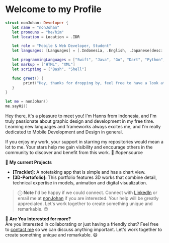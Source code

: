 <!--
**HadHanns/HadHanns** is a ✨ _special_ ✨ repository because its `README.md` (this file) appears on your GitHub profile.

Here are some ideas to get you started:

- 🔭 I’m currently working on ...
- 🌱 I’m currently learning ...
- 👯 I’m looking to collaborate on ...
- 🤔 I’m looking for help with ...
- 💬 Ask me about ...
- 📫 How to reach me: ...
- 😄 Pronouns: ...
- ⚡ Fun fact: ...
-->

# Welcome to my Profile

```swift
struct nonJohan: Developer {
   let name = "nonJohan"
   let pronouns = "he/him"
   let location = Location = .IDR

   let role = "Mobile & Web Developer, Student"
   let languages: [Languages] = [.Indonesia, .English, .Japanese(desc: "Passive")]

   let programmingLanguages = ["Swift", "Java", "Go", "Dart", "Python", "SQL", "React"]
   let markup = ["HTML", "XML"]
   let scripting = ["Bash", "Shell"]

   func greet() {
        print("Hey, thanks for dropping by, feel free to have a look at my work!👋")
   }
}

let me = nonJohan()
me.sayHi()
```

Hey there, it's a pleasure to meet you! I'm Hanns from Indonesia, and I'm truly passionate about graphic design and development in my free time. Learning new languages and frameworks always excites me, and I'm really dedicated to Mobile Development and Design in general.

If you enjoy my work, your support in starring my repositories would mean a lot to me. Your stars help me gain visibility and encourage others in the community to discover and benefit from this work. 🌟 #opensource

🚀 **My current Projects**
- **[Tracklet]:** A notetaking app that is simple and has a chart view.
- **[3D-Portofolio]:** This portfolio features 3D works that combine detail, technical expertise in models, animation and digital visualization.


> ⓘ **Note** 
I'd be happy if we could connect. Connect with [LinkedIn](wait) or email me at [nonJohan](wait) if you are interested. Your help will be greatly appreciated. Let's work together to create something unique and remarkable. 😊

💪 **Are You Interested for more?** <br/>
Are you interested in collaborating or just having a friendly chat? Feel free to [contact me](wait) so we can discuss anything important. Let's work together to create something unique and remarkable. 😄

<!-- **Let's Connect** 🤝   -->
<!-- [![LinkedIn](https://img.icons8.com/ios-filled/50/000000/linkedin.png)]() -->


